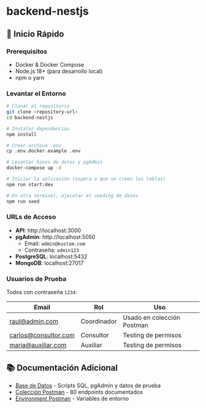 # backend-nestjs

## 🚀 **Inicio Rápido**

### **Prerequisitos**

- Docker & Docker Compose
- Node.js 18+ (para desarrollo local)
- npm o yarn

### **Levantar el Entorno**

```bash
# Clonar el repositorio
git clone <repository-url>
cd backend-nestjs

# Instalar dependencias
npm install

# Crear archivo .env
cp .env.docker.example .env

# Levantar bases de datos y pgAdmin
docker-compose up -d

# Iniciar la aplicación (espera a que se creen las tablas)
npm run start:dev

# En otra terminal, ejecutar el seeding de datos
npm run seed
```

### **URLs de Acceso**

- **API**: http://localhost:3000
- **pgAdmin**: http://localhost:5050
  - Email: `admin@kustom.com`
  - Contraseña: `admin123`
- **PostgreSQL**: localhost:5432
- **MongoDB**: localhost:27017

### **Usuarios de Prueba**

Todos con contraseña `1234`:

| Email | Rol | Uso |
|-------|-----|-----|
| raul@admin.com | Coordinador | Usado en colección Postman |
| carlos@consultor.com | Consultor | Testing de permisos |
| maria@auxiliar.com | Auxiliar | Testing de permisos |

## 📚 **Documentación Adicional**

- [Base de Datos](./database/README.md) - Scripts SQL, pgAdmin y datos de prueba
- [Colección Postman](./postman/kustom-api.postman_collection.json) - 80 endpoints documentados
- [Environment Postman](./postman//KUSTOM_API_ENV_POSTMAN.postman_environment.json) - Variables de entorno
